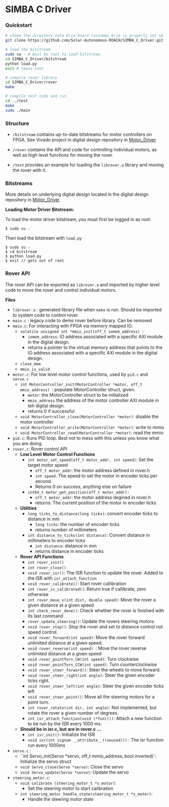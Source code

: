 # SIMBA C Driver

### Quickstart

``` bash
# clone the directory onto Kria board (assumes kria is properly set up with ubuntu)
git clone https://github.com/Solar-Autonomous-ROACH/SIMBA_C_Driver.git

# load the bitstream
sudo su - # must be root to load bitstream
cd SIMBA_C_Driver/bitstream
python load.py
exit # leave root

# compile rover library
cd SIMBA_C_Driver/rover
make

# compile test code and run
cd ../test
make
sudo ./main
```



### Structure

- `/bitstream` contains up-to-date bitstreams for motor controllers on FPGA. See Vivado project in digital design repository in [Motor_Driver](https://github.com/Solar-Autonomous-ROACH/Motor_Driver)

- `/rover` contains the API and code for controlling individual motors, as well as high level functions for moving the rover.
- `/test` provides an example for loading the `librover.a` library and moving the rover with it.



### Bitstreams

More details on underlying digital design located in the digital design repository in [Motor_Driver](https://github.com/Solar-Autonomous-ROACH/Motor_Driver)

**Loading Motor Driver Bitstream:**

To load the motor driver bitstream, you must first be logged in as root:

`$ sudo su -`

Then load the bitstream with `load.py`

``` bashcd bitstream
$ sudo su -
$ cd bitstream
$ python load.py
$ exit // gets out of root
```



### Rover API

The rover API can be exported as `librover.a` and imported by higher level code to move the rover and control individual motors.

**Files**

- `librover.a` : generated library file when `make` is run. Should be imported to system code to control rover.
- `main.c` : legacy code to demo rover before library. Can be removed
- `mmio.c`:  For interacting with FPGA via memory mapped IO.
  - `volatile unsigned int *mmio_init(off_t iomem_address) `:
    - `iomem_address`: IO address associated with a specific AXI module in the digital design.
    - returns a pointer to the virtual memory address that points to the IO address associated with a specific AXI module in the digital design.
  - `close_mem`
  - `mmio_is_valid`
- `motor.c`: For low level motor control functions, used by `pid.c` and `servo.c`
  - `int MotorController_init(MotorController *motor, off_t mmio_address) `: populate MotorController struct, given:
    - `motor`: the MotorController struct to be initialized
    -  `mmio_address` the address of the motor controller AXI module in teh digital design.
    - returns 0 if successful
  - `void MotorController_close(MotorController *motor)`: disable the motor controller
  - `void MotorController_write(MotorController *motor)`: write to mmio
  - `void MotorController_read(MotorController *motor)`: read the mmio
- `pid.c`: Runs PID loop. Best not to mess with this unless you know what you are doing.
- `rover.c`: Rover control API
  - **Low Level Motor Control Functions**
    - `int motor_set_speed(off_t motor_addr, int speed)`: Set the target motor speed
      - `off_t motor_addr`: the motor address defined in rover.h
      - `int speed`: The speed to set the motor in encoder ticks per second.
      - Returns 0 on success, anything else on failure
    - `int64_t motor_get_position(off_t motor_addr):` 
      - `off_t motor_addr`: the motor address degined in rover.h
      - returns: The current position of the motor in encoder ticks
  - **Utilities**
    - `long ticks_to_distance(long ticks)`: convert encoder ticks to distance in mm
      - `long ticks`: the number of encoder ticks
      - returns number of millimeters
    - `int distance_to_ticks(int distance)`: Convert distance in millimeters to encoder ticks
      - `int distance`: distance in mm
      - returns distance in encoder ticks
  - **Rover API Functions**
    - `int rover_init()`
    - `int rover_close()`
    - `void rover_isr()`: The ISR function to update the rover. Added to the ISR with `isr_attach_function`
    - `void rover_calibrate()`: Start rover callibration
    - `int rover_is_calibrated()`: Return true if callibrate, zero otherwise
    - `int rover_move_x(int dist, double speed)`: Move the rover a given distance at a given speed
    - `int check_rover_done()`: Check whether the rover is finished with its last command
    - `rover_update_steering()`: Update the rovers steering motors:
    - `void rover_stop()`: Stop the rover and set to distance control not speed control.
    - `void rover_forward(int speed)`: Move the rover forward unlimited distance at a given speed.
    - `void rover_reverse(int speed) `: Move the rover reverse unlimited distance at a given speed
    - `void rover_pointTurn_CW(int speed)`: Turn clockwise
    - `void rover_pointTurn_CCW(int speed)`: Turn counterclockwise
    - `void rover_steer_forward()`: Steer the wheels to move forward.
    - `void rover_steer_right(int angle)`: Steer the given encoder ticks right.
    - `void rover_steer_left(int angle)`: Steer the given encoder ticks left
    - `void rover_steer_point()`: Move all the steering motors for a point turn.
    - `int rover_rotate(int dir, int angle)`: Not implemented, but rotate the rover a given number of degrees.
    - `int isr_attach_function(void (*fun)())`: Attach a new function to be run by the ISR every 1000 ms.
  - **Should be in isr.c, but are in rover.c ...**
    - `int isr_init()`: Initialize the ISR
    - `void isr(int signum __attribute__((unused)))` : The isr function run every 1000ms
- `servo.c` :
  - ``int Servo_init(Servo *servo, off_t mmio_address, bool inverted)`: Initialize the servo struct
  - `void Servo_close(Servo *servo)`: Close the servo
  - `void Servo_update(Servo *servo)`: Update the servo
- `steering_motor.c`:
  - `void calibrate (steering_motor_t *s_motor)`:
    - Set the steering motor to start calibration
  - `int steering_motor_handle_state(steering_motor_t *s_motor)`:
    - Handle the steering motor state



